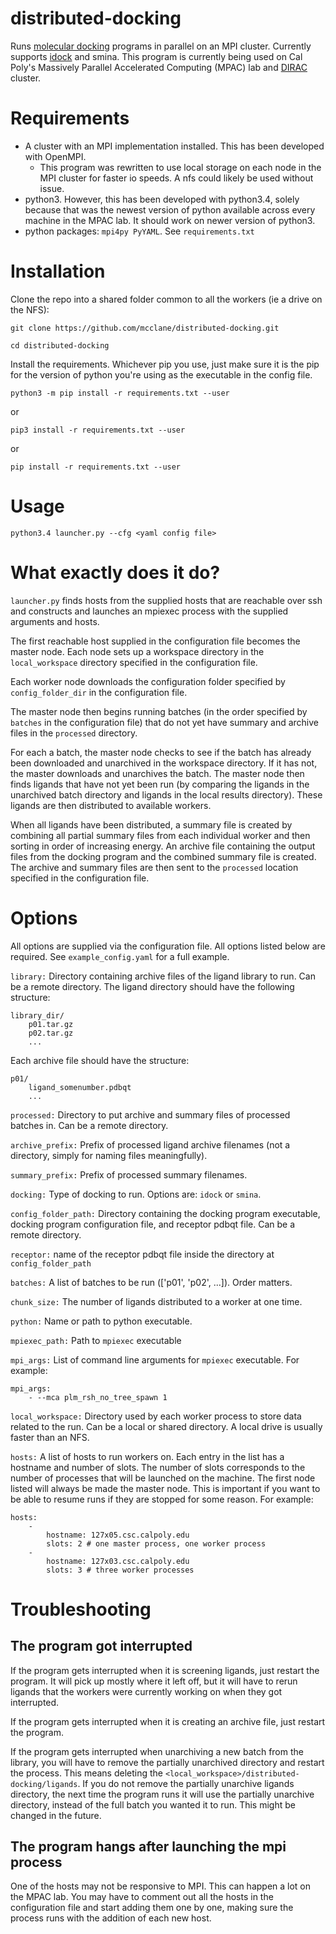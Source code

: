 # distributed-docking

Runs [molecular docking](https://en.wikipedia.org/wiki/Docking_(molecular)) programs in parallel on an MPI cluster. Currently supports [idock](https://github.com/HongjianLi/idock) and smina. This program is currently being used on Cal Poly's Massively Parallel Accelerated Computing (MPAC) lab and [DIRAC](https://github.com/ellisonbg/dirac-cluster/wiki) cluster.


# Requirements
- A cluster with an MPI implementation installed. This has been developed with OpenMPI.
    + This program was rewritten to use local storage on each node in the MPI cluster for faster io speeds. A nfs could likely be used without issue.
- python3. However, this has been developed with python3.4, solely because that was the newest version of python available across every machine in the MPAC lab. It should work on newer version of python3.
- python packages: `mpi4py PyYAML`. See `requirements.txt`


# Installation

Clone the repo into a shared folder common to all the workers (ie a drive on the NFS):
```shell
git clone https://github.com/mcclane/distributed-docking.git
```

```shell
cd distributed-docking
```

Install the requirements. Whichever pip you use, just make sure it is the pip for the version of python you're using as the executable in the config file.
```shell
python3 -m pip install -r requirements.txt --user
```
or 
```shell
pip3 install -r requirements.txt --user
```
or 
```shell
pip install -r requirements.txt --user
```
# Usage

```shell
python3.4 launcher.py --cfg <yaml config file>
```


# What exactly does it do?

`launcher.py` finds hosts from the supplied hosts that are reachable over ssh and constructs and launches an mpiexec process with the supplied arguments and hosts.

The first reachable host supplied in the configuration file becomes the master node. Each node sets up a workspace directory in the `local_workspace` directory specified in the configuration file.

Each worker node downloads the configuration folder specified by `config_folder_dir` in the configuration file.

The master node then begins running batches (in the order specified by `batches` in the configuration file) that do not yet have summary and archive files in the `processed` directory.

For each a batch, the master node checks to see if the batch has already been downloaded and unarchived in the workspace directory. If it has not, the master downloads and unarchives the batch. The master node then finds ligands that have not yet been run (by comparing the ligands in the unarchived batch directory and ligands in the local results directory). These ligands are then distributed to available workers.

When all ligands have been distributed, a summary file is created by combining all partial summary files from each individual worker and then sorting in order of increasing energy. An archive file containing the output files from the docking program and the combined summary file is created. The archive and summary files are then sent to the `processed` location specified in the configuration file.

# Options

All options are supplied via the configuration file. All options listed below are required. See `example_config.yaml` for a full example.

`library:` Directory containing archive files of the ligand library to run. Can be a remote directory. The ligand directory should have the following structure:
```
library_dir/
    p01.tar.gz
    p02.tar.gz
    ...
```
Each archive file should have the structure:
```
p01/
    ligand_somenumber.pdbqt
    ...
```

`processed:` Directory to put archive and summary files of processed batches in. Can be a remote directory.

`archive_prefix:` Prefix of processed ligand archive filenames (not a directory, simply for naming files meaningfully).

`summary_prefix:` Prefix of processed summary filenames.

`docking:` Type of docking to run. Options are: `idock` or `smina`.

`config_folder_path:` Directory containing the docking program executable, docking program configuration file, and receptor pdbqt file. Can be a remote directory.

`receptor:` name of the receptor pdbqt file inside the directory at `config_folder_path`

`batches:` A list of batches to be run (['p01', 'p02', ...]). Order matters.

`chunk_size:` The number of ligands distributed to a worker at one time.

`python:` Name or path to python executable.

`mpiexec_path:` Path to `mpiexec` executable

`mpi_args:` List of command line arguments for `mpiexec` executable. For example:
```
mpi_args:
    - --mca plm_rsh_no_tree_spawn 1
```

`local_workspace:` Directory used by each worker process to store data related to the run. Can be a local or shared directory. A local drive is usually faster than an NFS.

`hosts:` A list of hosts to run workers on. Each entry in the list has a hostname and number of slots. The number of slots corresponds to the number of processes that will be launched on the machine. The first node listed will always be made the master node. This is important if you want to be able to resume runs if they are stopped for some reason. For example:
```
hosts:
    -
        hostname: 127x05.csc.calpoly.edu
        slots: 2 # one master process, one worker process
    -
        hostname: 127x03.csc.calpoly.edu
        slots: 3 # three worker processes
```


# Troubleshooting


## The program got interrupted

If the program gets interrupted when it is screening ligands, just restart the program. It will pick up mostly where it left off, but it will have to rerun ligands that the workers were currently working on when they got interrupted.

If the program gets interrupted when it is creating an archive file, just restart the program.

If the program gets interrupted when unarchiving a new batch from the library, you will have to remove the partially unarchived directory and restart the process. This means deleting the `<local_workspace>/distributed-docking/ligands`. If you do not remove the partially unarchive ligands directory, the next time the program runs it will use the partially unarchive directory, instead of the full batch you wanted it to run. This might be changed in the future.


## The program hangs after launching the mpi process

One of the hosts may not be responsive to MPI. This can happen a lot on the MPAC lab. You may have to comment out all the hosts in the configuration file and start adding them one by one, making sure the process runs with the addition of each new host.